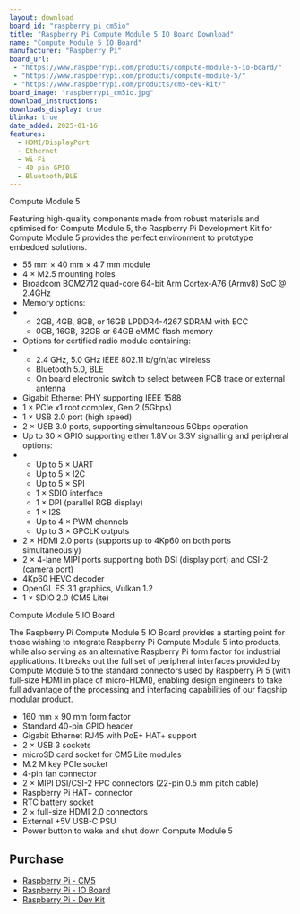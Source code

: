 ```yaml
---
layout: download
board_id: "raspberry_pi_cm5io"
title: "Raspberry Pi Compute Module 5 IO Board Download"
name: "Compute Module 5 IO Board"
manufacturer: "Raspberry Pi"
board_url:
 - "https://www.raspberrypi.com/products/compute-module-5-io-board/"
 - "https://www.raspberrypi.com/products/compute-module-5/"
 - "https://www.raspberrypi.com/products/cm5-dev-kit/"
board_image: "raspberrypi_cm5io.jpg"
download_instructions:
downloads_display: true
blinka: true
date_added: 2025-01-16
features:
  - HDMI/DisplayPort
  - Ethernet
  - Wi-Fi
  - 40-pin GPIO
  - Bluetooth/BLE
---
```


Compute Module 5

Featuring high-quality components made from robust materials and optimised for Compute Module 5, the Raspberry Pi Development Kit for Compute Module 5 provides the perfect environment to prototype embedded solutions.

- 55 mm × 40 mm × 4.7 mm module
- 4 × M2.5 mounting holes
- Broadcom BCM2712 quad-core 64-bit Arm Cortex-A76 (Armv8) SoC @ 2.4GHz
- Memory options:
- - 2GB, 4GB, 8GB, or 16GB LPDDR4-4267 SDRAM with ECC
  - 0GB, 16GB, 32GB or 64GB eMMC flash memory
- Options for certified radio module containing:
- - 2.4 GHz, 5.0 GHz IEEE 802.11 b/g/n/ac wireless
  - Bluetooth 5.0, BLE
  - On board electronic switch to select between PCB trace or external antenna
- Gigabit Ethernet PHY supporting IEEE 1588
- 1 × PCIe x1 root complex, Gen 2 (5Gbps)
- 1 × USB 2.0 port (high speed)
- 2 × USB 3.0 ports, supporting simultaneous 5Gbps operation
- Up to 30 × GPIO supporting either 1.8V or 3.3V signalling and peripheral options:
- - Up to 5 × UART
  - Up to 5 × I2C
  - Up to 5 × SPI
  - 1 × SDIO interface
  - 1 × DPI (parallel RGB display)
  - 1 × I2S
  - Up to 4 × PWM channels
  - Up to 3 × GPCLK outputs
- 2 × HDMI 2.0 ports (supports up to 4Kp60 on both ports simultaneously)
- 2 × 4-lane MIPI ports supporting both DSI (display port) and CSI-2 (camera port)
- 4Kp60 HEVC decoder
- OpenGL ES 3.1 graphics, Vulkan 1.2
- 1 × SDIO 2.0 (CM5 Lite)

Compute Module 5 IO Board

The Raspberry Pi Compute Module 5 IO Board provides a starting point for those wishing to integrate Raspberry Pi Compute Module 5 into products, while also serving as an alternative Raspberry Pi form factor for industrial applications. It breaks out the full set of peripheral interfaces provided by Compute Module 5 to the standard connectors used by Raspberry Pi 5 (with full-size HDMI in place of micro-HDMI), enabling design engineers to take full advantage of the processing and interfacing capabilities of our flagship modular product.

- 160 mm × 90 mm form factor
- Standard 40-pin GPIO header
- Gigabit Ethernet RJ45 with PoE+ HAT+ support
- 2 × USB 3 sockets
- microSD card socket for CM5 Lite modules
- M.2 M key PCIe socket
- 4-pin fan connector
- 2 × MIPI DSI/CSI-2 FPC connectors (22-pin 0.5 mm pitch cable)
- Raspberry Pi HAT+ connector
- RTC battery socket
- 2 × full-size HDMI 2.0 connectors
- External +5V USB-C PSU
- Power button to wake and shut down Compute Module 5

## Purchase
* [Raspberry Pi - CM5](https://www.raspberrypi.com/products/compute-module-5/)
* [Raspberry Pi - IO Board](https://www.raspberrypi.com/products/compute-module-5-io-board/)
* [Raspberry Pi - Dev Kit](https://www.raspberrypi.com/products/cm5-dev-kit/)